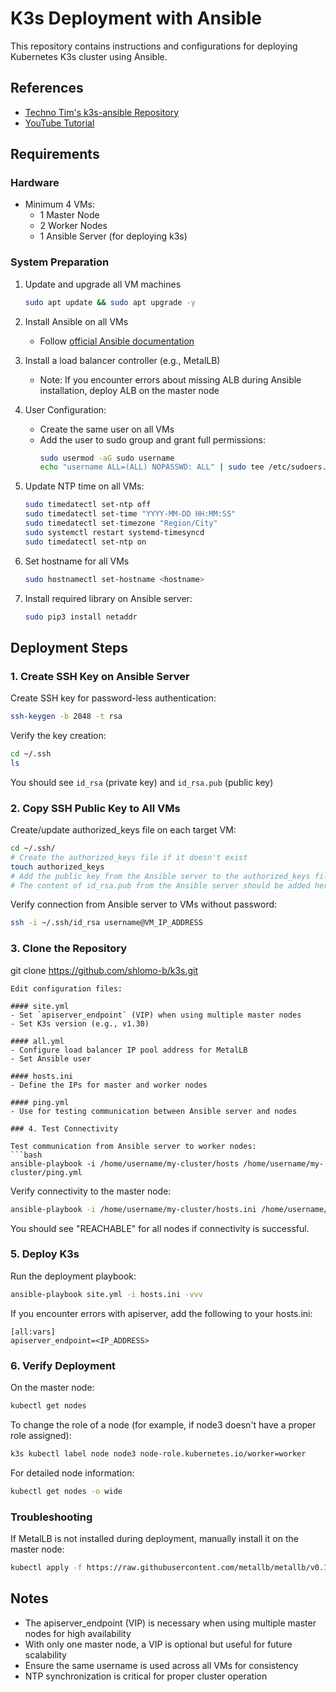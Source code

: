 # K3s Deployment with Ansible

This repository contains instructions and configurations for deploying Kubernetes K3s cluster using Ansible.

## References

- [Techno Tim's k3s-ansible Repository](https://github.com/techno-tim/k3s-ansible)
- [YouTube Tutorial](https://www.youtube.com/watch?v=CbkEWcUZ7zM)

## Requirements

### Hardware
- Minimum 4 VMs:
  - 1 Master Node
  - 2 Worker Nodes
  - 1 Ansible Server (for deploying k3s)

### System Preparation
1. Update and upgrade all VM machines
   ```bash
   sudo apt update && sudo apt upgrade -y
   ```

2. Install Ansible on all VMs
   - Follow [official Ansible documentation](https://docs.ansible.com/ansible/latest/installation_guide/installation_distros.html)

3. Install a load balancer controller (e.g., MetalLB)
   - Note: If you encounter errors about missing ALB during Ansible installation, deploy ALB on the master node

4. User Configuration:
   - Create the same user on all VMs
   - Add the user to sudo group and grant full permissions:
     ```bash
     sudo usermod -aG sudo username
     echo "username ALL=(ALL) NOPASSWD: ALL" | sudo tee /etc/sudoers.d/username
     ```

5. Update NTP time on all VMs:
   ```bash
   sudo timedatectl set-ntp off
   sudo timedatectl set-time "YYYY-MM-DD HH:MM:SS"
   sudo timedatectl set-timezone "Region/City"
   sudo systemctl restart systemd-timesyncd
   sudo timedatectl set-ntp on
   ```

6. Set hostname for all VMs
   ```bash
   sudo hostnamectl set-hostname <hostname>
   ```

7. Install required library on Ansible server:
   ```bash
   sudo pip3 install netaddr
   ```

## Deployment Steps

### 1. Create SSH Key on Ansible Server

Create SSH key for password-less authentication:
```bash
ssh-keygen -b 2048 -t rsa
```

Verify the key creation:
```bash
cd ~/.ssh
ls
```
You should see `id_rsa` (private key) and `id_rsa.pub` (public key)

### 2. Copy SSH Public Key to All VMs

Create/update authorized_keys file on each target VM:
```bash
cd ~/.ssh/
# Create the authorized_keys file if it doesn't exist
touch authorized_keys
# Add the public key from the Ansible server to the authorized_keys file
# The content of id_rsa.pub from the Ansible server should be added here
```

Verify connection from Ansible server to VMs without password:
```bash
ssh -i ~/.ssh/id_rsa username@VM_IP_ADDRESS
```

### 3. Clone the Repository
git clone https://github.com/shlomo-b/k3s.git

```
Edit configuration files:

#### site.yml
- Set `apiserver_endpoint` (VIP) when using multiple master nodes
- Set K3s version (e.g., v1.30)

#### all.yml
- Configure load balancer IP pool address for MetalLB
- Set Ansible user

#### hosts.ini
- Define the IPs for master and worker nodes

#### ping.yml
- Use for testing communication between Ansible server and nodes

### 4. Test Connectivity

Test communication from Ansible server to worker nodes:
```bash
ansible-playbook -i /home/username/my-cluster/hosts /home/username/my-cluster/ping.yml
```

Verify connectivity to the master node:
```bash
ansible-playbook -i /home/username/my-cluster/hosts.ini /home/username/my-cluster/ping.yml
```

You should see "REACHABLE" for all nodes if connectivity is successful.

### 5. Deploy K3s

Run the deployment playbook:
```bash
ansible-playbook site.yml -i hosts.ini -vvv
```

If you encounter errors with apiserver, add the following to your hosts.ini:
```
[all:vars]
apiserver_endpoint=<IP_ADDRESS>
```

### 6. Verify Deployment

On the master node:
```bash
kubectl get nodes
```

To change the role of a node (for example, if node3 doesn't have a proper role assigned):
```bash
k3s kubectl label node node3 node-role.kubernetes.io/worker=worker
```

For detailed node information:
```bash
kubectl get nodes -o wide
```

### Troubleshooting

If MetalLB is not installed during deployment, manually install it on the master node:
```bash
kubectl apply -f https://raw.githubusercontent.com/metallb/metallb/v0.13.7/config/manifests/metallb-native.yaml
```

## Notes

- The apiserver_endpoint (VIP) is necessary when using multiple master nodes for high availability
- With only one master node, a VIP is optional but useful for future scalability
- Ensure the same username is used across all VMs for consistency
- NTP synchronization is critical for proper cluster operation